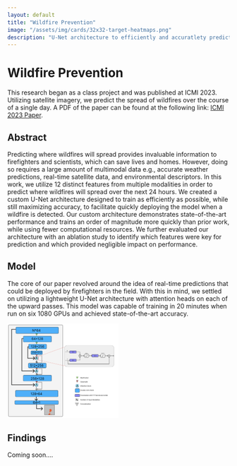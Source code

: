 ```yaml
---
layout: default
title: "Wildfire Prevention"
image: "/assets/img/cards/32x32-target-heatmaps.png"
description: "U-Net architecture to efficiently and accuratlety predict wildfire spread."
---
```

# Wildfire Prevention
This research began as a class project and was published at ICMI 2023. Utilizing satellite imagery, we predict the spread of wildfires over the course of a single day. A PDF of the paper can be found at the following link: <a href="https://dl.acm.org/doi/abs/10.1145/3577190.3614116">ICMI 2023 Paper</a>.

## Abstract
Predicting where wildfires will spread provides invaluable information to firefighters and scientists, which can save lives and homes. However, doing so requires a large amount of multimodal data e.g., accurate weather predictions, real-time satellite data, and environmental descriptors.  In this work, we utilize 12 distinct features from multiple modalities in order to predict where wildfires will spread over the next 24 hours. We created a custom U-Net architecture designed to train as efficiently as possible, while still maximizing accuracy, to facilitate quickly deploying the model when a wildfire is detected. Our custom architecture demonstrates state-of-the-art performance and trains an order of magnitude more quickly than prior work, while using fewer computational resources. We further evaluated our architecture with an ablation study to identify which features were key for prediction and which provided negligible impact on performance. 

## Model
The core of our paper revolved around the idea of real-time predictions that could be deployed by firefighters in the field. With this in mind, we settled on utilizing a lightweight U-Net architecture with attention heads on each of the upward passes. This model was capable of training in 20 minutes when run on six 1080 GPUs and achieved state-of-the-art accuracy.

<img src="/assets/img/icmi/WPN.png" alt="Model Architecture" style="width:50%;"/>

## Findings
Coming soon....